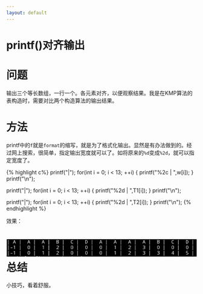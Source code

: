 ```yaml
---
layout: default
---
```


printf()对齐输出
================

问题
====
输出三个等长数组，一行一个。各元素对齐，以便观察结果。我是在KMP算法的表构造时，需要对比两个构造算法的输出结果。

方法
====
printf中的`f`就是`format`的缩写，就是为了格式化输出。显然是有办法做到的。经过网上搜索，很简单，指定输出宽度就可以了。如将原来的`%d`变成`%2d`，就可以指定宽度了。

{% highlight c%}
printf("|");
for(int i = 0; i < 13; ++i)
{
	printf("%2c | ",w[i]);
}
printf("\n");

printf("|");
for(int i = 0; i < 13; ++i)
{
	printf("%2d | ",T1[i]);
}
printf("\n");

printf("|");
for(int i = 0; i < 13; ++i)
{
	printf("%2d | ",T2[i]);
}
printf("\n");
{% endhighlight %}

效果：

![image](/images/printf_fixed_width.png)
总结
====
小技巧，看着舒服。

